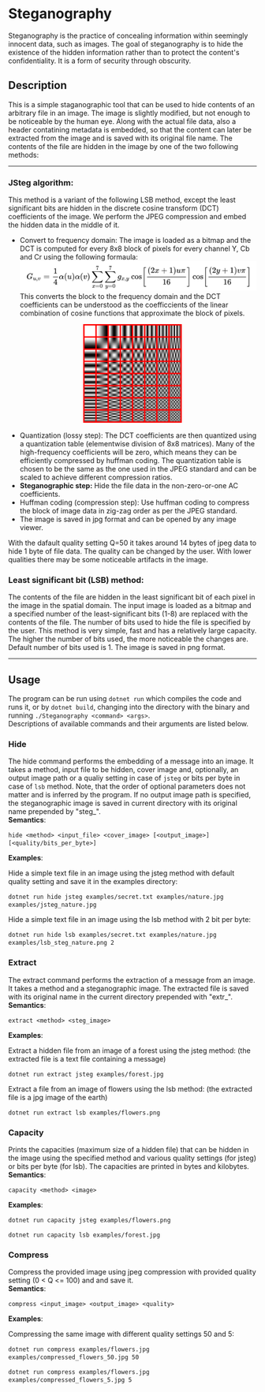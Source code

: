 # Steganography
Steganography is the practice of concealing information within seemingly innocent data, such as images. The goal of steganography is to hide the existence of the hidden information rather than to protect the content's confidentiality. It is a form of security through obscurity.
## Description
This is a simple staganographic tool that can be used to hide contents of an arbitrary file in an image. The image is slightly modified, but not enough to be noticeable by the human eye. Along with the actual file data, also a header contatining metadata is embedded, so that the content can later be extracted from the image and is saved with its original file name. The contents of the file are hidden in the image by one of the two following methods:

---

### JSteg algorithm:
This method is a variant of the following LSB method, except the least significant bits are hidden in the discrete cosine transform (DCT) coefficients of the image. We perform the JPEG compression and embed the hidden data in the middle of it. 
- Convert to frequency domain: The image is loaded as a bitmap and the DCT is computed for every 8x8 block of pixels for every channel Y, Cb and Cr using the following formaula: ![DCT formula](assets/DCT2.png)  
This converts the block to the frequency domain and the DCT coefficients can be understood as the coefficcients of the linear combination of cosine functions that approximate the block of pixels.  
<div align="center">
  <img src="assets/Dctjpeg.png" alt="visualization of DCT matrix" width="200"/>
</div>
<!-- ![visualization of DCT matrix](assets/Dctjpeg.png) -->

- Quantization (lossy step): The DCT coefficients are then quantized using a quantization table (elementwise division of 8x8 matrices). Many of the high-frequency coefficients will be zero, which means they can be efficiently compressed by huffman coding. The quantization table is chosen to be the same as the one used in the JPEG standard and can be scaled to achieve different compression ratios.
- **Steganographic step:** Hide the file data in the non-zero-or-one AC coefficients.
- Huffman coding (compression step): Use huffman coding to compress the block of image data in zig-zag order as per the JPEG standard. 
- The image is saved in jpg format and can be opened by any image viewer.  

With the dafault quality setting Q=50 it takes around 14 bytes of jpeg data to hide 1 byte of file data. The quality can be changed by the user. With lower qualities there may be some noticeable artifacts in the image.
### Least significant bit (LSB) method: 
The contents of the file are hidden in the least significant bit of each pixel in the image in the spatial domain. The input image is loaded as a bitmap and a specified number of the least-significant bits (1-8) are replaced with the contents of the file. The number of bits used to hide the file is specified by the user. This method is very simple, fast and has a relatively large capacity. The higher the number of bits used, the more noticeable the changes are. Default number of bits used is 1. The image is saved in png format.

---

## Usage
The program can be run using `dotnet run` which compiles the code and runs it, or by `dotnet build`, changing into the directory with the binary and running `./Steganography <command> <args>`.  
Descriptions of available commands and their arguments are listed below.
### Hide
The hide command performs the embedding of a message into an image. It takes a method, input file to be hidden, cover image and, optionally, an output image path or a qualiy setting in case of `jsteg` or bits per byte in case of `lsb` method. Note, that the order of optional parameters does not matter and is inferred by the program. If no output image path is specified, the steganographic image is saved in current directory with its original name prepended by "steg_".  
**Semantics**:
```
hide <method> <input_file> <cover_image> [<output_image>] [<quality/bits_per_byte>]
```
**Examples**:

Hide a simple text file in an image using the jsteg method with default quality setting and save it in the examples directory:
```
dotnet run hide jsteg examples/secret.txt examples/nature.jpg examples/jsteg_nature.jpg
```

Hide a simple text file in an image using the lsb method with 2 bit per byte:
```
dotnet run hide lsb examples/secret.txt examples/nature.jpg examples/lsb_steg_nature.png 2
```

### Extract
The extract command performs the extraction of a message from an image. It takes a method and a steganographic image. The extracted file is saved with its original name in the current directory prepended with "extr_".  
**Semantics**:
```
extract <method> <steg_image>
```
**Examples**:

Extract a hidden file from an image of a forest using the jsteg method: (the extracted file is a text file containing a message)
```
dotnet run extract jsteg examples/forest.jpg
```

Extract a file from an image of flowers using the lsb method: (the extracted file is a jpg image of the earth)
```
dotnet run extract lsb examples/flowers.png
```

### Capacity
Prints the capacities (maximum size of a hidden file) that can be hidden in the image using the specified method and various quality settings (for jsteg) or bits per byte (for lsb). The capacities are printed in bytes and kilobytes.  
**Semantics**:
```
capacity <method> <image>
```
**Examples**:
```
dotnet run capacity jsteg examples/flowers.png
```
```
dotnet run capacity lsb examples/forest.jpg
```

### Compress
Compress the provided image using jpeg compression with provided quality setting (0 < Q <= 100) and and save it.  
**Semantics**:
```
compress <input_image> <output_image> <quality>
```
**Examples**:

Compressing the same image with different quality settings 50 and 5:
```
dotnet run compress examples/flowers.jpg examples/compressed_flowers_50.jpg 50
```
```
dotnet run compress examples/flowers.jpg examples/compressed_flowers_5.jpg 5
```

